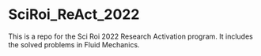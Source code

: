 # SciRoi_ReAct_2022
This is a repo for the Sci Roi 2022 Research Activation program. 
It includes the solved problems in Fluid Mechanics.
